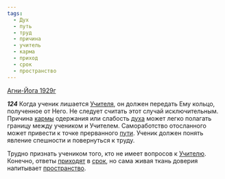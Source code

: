 ```yaml
---
tags:
  - Дух
  - путь
  - труд
  - причина
  - учитель
  - карма
  - приход
  - срок
  - пространство
---
```


[Агни-Йога 1929г](/agni/1929)

___124___
Когда ученик лишается [Учителя](/tag/#учитель), он должен передать Ему кольцо, полученное от Него. Не следует считать этот случай исключительным. Причина [кармы](/tag/#карма) одержания или слабость [духа](/tag/#Дух) может легко полагать границу между учеником и Учителем. Самоработство отосланного может привести к точке прерванного [пути](/tag/#путь). Ученик должен понять явление спешности и повернуться к труду.   

Трудно признать учеником того, кто не имеет вопросов к [Учителю](/tag/#учитель). Конечно, ответы [приходят](/tag/#приход) в [срок](/tag/#срок), но сама живая ткань доверия напитывает [пространство](/tag/#пространство).